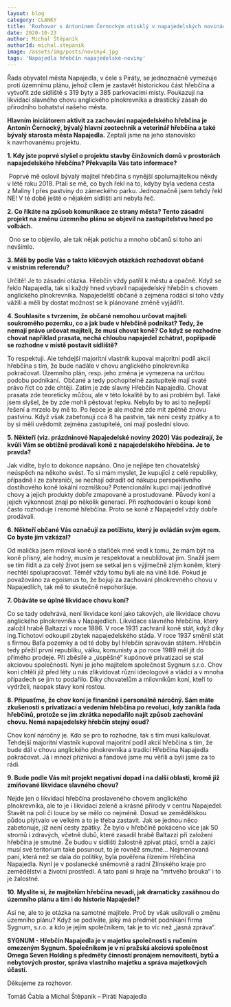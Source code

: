 ```yaml
---
layout: blog
category: CLANKY
title: 'Rozhovor s Antonínem Černockým otisklý v napajedelských novinách - říjen 2020'
date: 2020-10-23
author: Michal Štěpaník
authorId: michal.stepanik
image: /assets/img/posts/noviny4.jpg  
tags: 'Napajedla hřebčín napajedelské-noviny'
---
```


Řada obyvatel města Napajedla, v čele s Piráty, se jednoznačně vymezuje proti územnímu
plánu, jehož cílem je zastavět historickou část hřebčína a vytvořit zde sídliště s 319 byty a 385
parkovacími místy. Poukazují na likvidaci slavného chovu anglického plnokrevníka a
drastický zásah do přírodního bohatství našeho města.
 
 
 
**Hlavním iniciátorem aktivit za zachování napajedelského hřebčína je Antonín Černocký,
bývalý hlavní zootechnik a veterinář hřebčína a také bývalý starosta města Napajedla.**
Zeptali jsme na jeho stanovisko k navrhovanému projektu.  
 
 
 
**1. Kdy jste poprvé slyšel o projektu stavby činžovních domů v prostorách
napajedelského hřebčína? Překvapila Vás tato informace?**
 
 
 Poprvé mě oslovil bývalý majitel hřebčína s nynější spolumajitelkou někdy v létě roku 2018.
Ptali se mě, co bych řekl na to, kdyby byla vedena cesta z Maliny I přes pastviny do
zámeckého parku. Jednoznačně jsem tehdy řekl NE! V té době ještě o nějakém sídlišti ani
nebyla řeč.  
 
 
**2. Co říkáte na způsob komunikace ze strany města? Tento zásadní projekt na
změnu územního plánu se objevil na zastupitelstvu hned po volbách.** 


 Ono se to objevilo, ale tak nějak potichu a mnoho občanů si toho ani nevšimlo.
 
 
**3. Měli by podle Vás o takto klíčových otázkách rozhodovat občané v místním
referendu?**


Určitě! Je to zásadní otázka. Hřebčín vždy patřil k městu a opačně. Když se řeklo Napajedla,
tak si každý hned vybavil napajedelský hřebčín s chovem anglického plnokrevníka.
Napajedelští občané a zejména rodáci si toho vždy vážili a měli by dostat možnost se
k plánované změně vyjádřit.  
 
 
**4. Souhlasíte s tvrzením, že občané nemohou určovat majiteli soukromého
pozemku, co a jak bude v hřebčíně podnikat? Tedy, že nemají právo určovat
majiteli, že musí chovat koně? Co když se rozhodne chovat například prasata,
nechá chloubu napajedel zchátrat, popřípadě se rozhodne v místě postavit
sídliště?**
 
 
To respektuji. Ale tehdejší majoritní vlastník kupoval majoritní podíl akcií hřebčína s tím, že
bude nadále v chovu anglického plnokrevníka pokračovat. Územního plán, resp. jeho změna
je vymezena na určitou podobu podnikání.  Občané a tedy pochopitelně zastupitelé mají svaté
právo říct co zde chtějí. Zatím je zde slavný Hřebčín Napajedla. Chovat prasata zde teoreticky
můžou, ale v této lokalitě by to asi problém byl. Také jsem slyšel, že by zde mohli pěstovat
řepku. Nebylo by to asi to nejlepší řešení a mrzelo by mě to. Po řepce je ale možné zde mít
zpětně znovu pastvinu. Když však zabetonují cca 8 ha pastvin, tak není cesty zpátky a to by si
měli uvědomit zejména zastupitelé, oni mají poslední slovo.  


**5. Někteří (viz. prázdninové Napajedelské noviny 2020) Vás podezírají, že kvůli
Vám se obtížně prodávali koně z napajedelského hřebčína. Je to pravda?**


Jak vidíte, bylo to dokonce napsáno. Ono je nejlépe ten chovatelský neúspěch na někoho
svést. To si mám myslet, že kupující z celé republiky, případně i ze zahraničí, se nechají
odradit od nákupu perspektivního dostihového koně lokální rozmíškou? Potencionální kupci
mají jednotlivé chovy a jejich produkty dobře zmapované a prostudované. Původy koní a
jejich výkonnost znají po několik generací. Při rozhodování o koupi koně často rozhoduje i
renomé hřebčína. Proto se koně z Napajedel vždy dobře prodávali.
 
 
**6. Někteří občané Vás označují za potížistu, který je ovládán svým egem. Co byste
jim vzkázal?**


Od malička jsem miloval koně a staříček mně vedl k tomu, že mám být na koně přísný,
ale hodný, musím je respektovat a neubližovat jim. Snažil jsem se tím řídit a za celý život
jsem se setkal jen s výjimečně zlým koněm, který nechtěl spolupracovat. Téměř vždy tomu
byli ale na vině lidé. Pokud je považováno za egoismus to, že bojuji za zachování
plnokrevného chovu v Napajedlích, tak mě to skutečně nepohoršuje.
 
 
**7. Obáváte se úplné likvidace chovu koní?**
 
 
Co se tady odehrává, není likvidace koní jako takových, ale likvidace chovu anglického
plnokrevníka v Napajedlích. Likvidace slavného hřebčína, který založil hrabě Baltazzi v roce
1886. V roce 1931 zachránil koně stát, když díky ing.Tichotovi odkoupil zbytek
napajedelského stáda. V roce 1937 směnil stát s firmou Baťa pozemky a od té doby byl
hřebčín spravován státem. Hřebčín tedy přežil první republiku, válku, komunisty a po roce
1989 měl jít do přímého prodeje. Při zběsilé a „úspěšné“ kupónové privatizaci se stal
akciovou společností. Nyní je jeho majitelem společnost Sygnum s.r.o. Chov koní chtěli již
před léty u nás zlikvidovat různí ideologové a vládci a v mnoha případech se jim to podařilo.
Díky chovatelům a milovníkům koní, kteří to vydrželi, naopak stavy koní rostou. 
   
   
  
**8. Připusťme, že chov koní je finančně i personálně náročný. Sám máte
zkušenosti s privatizací a vedením hřebčína po revoluci, kdy zanikla řada
hřebčínů, protože se jim zkrátka nepodařilo najít způsob zachování chovu.
Nemá napajedelský hřebčín stejný osud?**


Chov koní náročný je. Kdo se pro to rozhodne, tak s tím musí kalkulovat. Tehdejší majoritní
vlastník kupoval majoritní podíl akcií hřebčína s tím, že bude dál v chovu anglického
plnokrevníka a tradici Hřebčína Napajedla pokračovat. Já i mnozí příznivci a fandové jsme
mu věřili a byli jsme za to rádi.   
 
 
**9. Bude podle Vás mít projekt negativní dopad i na další oblasti, kromě již
zmiňované likvidace slavného chovu?**


Nejde jen o likvidaci hřebčína proslaveného chovem anglického plnokrevníka, ale to je i
likvidaci zeleně a krásné přírody v centru Napajedel. Stavět na poli či louce by se mělo co
nejméně. Dosud se zemědělskou půdou plýtvalo ve velkém a to je třeba zastavit. Jak se
jednou něco zabetonuje, již není cesty zpátky. Že bylo v hřebčíně pokáceno více jak 50
stromů i zdravých, včetně dubů, které zasadil hrabě Baltazzi při založení hřebčína je smutné.
Že budou v sídlišti žalostně zpívat ptáci, srnčí a zajíci musí své teritorium také posunout, to je
rovněž smutné… Nejmenovaná paní, která než se dala do politiky, byla pověřena řízením
Hřebčína Napajedla. Nyní je v poslanecké sněmovně a radní Zlínského kraje pro zemědělství
a životní prostředí. A tato paní si hraje na “mrtvého brouka“ i to je žalostné.
 
 
**10. Myslíte si, že majitelům hřebčína nevadí, jak dramaticky zasáhnou do
územního plánu a tím i do historie Napajedel?**


Asi ne, ale to je otázka na samotné majitele. Proč by však usilovali o změnu územního plánu?
Když se podíváte, jaký má předmět podnikání firma Sygnum, s.r.o. a kdo je jejím
společníkem, tak je to víc než „jasná zpráva“. 


**SYGNUM - Hřebčín Napajedla je v majetku společnosti s ručením omezeným Sygnum.
Společníkem je v ní pražská akciová společnost Omega Seven Holding s předměty činností
pronájem nemovitostí, bytů a nebytových prostor, správa vlastního majetku a správa
majetkových účastí.**


Děkujeme za rozhovor.

Tomáš Čabla a Michal Štěpaník – Piráti Napajedla
